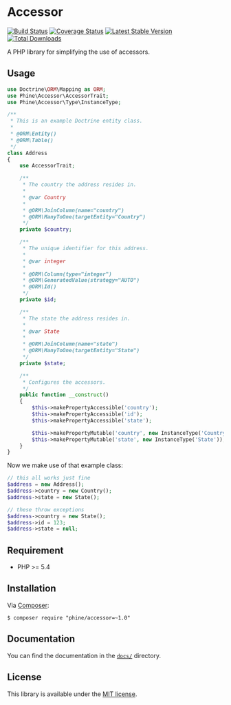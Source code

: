 Accessor
========

[![Build Status][]](https://travis-ci.org/phine/lib-accessor)
[![Coverage Status][]](https://coveralls.io/r/phine/lib-accessor)
[![Latest Stable Version][]](https://packagist.org/packages/phine/accessor)
[![Total Downloads][]](https://packagist.org/packages/phine/accessor)

A PHP library for simplifying the use of accessors.

Usage
-----

```php
use Doctrine\ORM\Mapping as ORM;
use Phine\Accessor\AccessorTrait;
use Phine\Accessor\Type\InstanceType;

/**
 * This is an example Doctrine entity class.
 *
 * @ORM\Entity()
 * @ORM\Table()
 */
class Address
{
    use AccessorTrait;

    /**
     * The country the address resides in.
     *
     * @var Country
     *
     * @ORM\JoinColumn(name="country")
     * @ORM\ManyToOne(targetEntity="Country")
     */
    private $country;

    /**
     * The unique identifier for this address.
     *
     * @var integer
     *
     * @ORM\Column(type="integer")
     * @ORM\GeneratedValue(strategy="AUTO")
     * @ORM\Id()
     */
    private $id;

    /**
     * The state the address resides in.
     *
     * @var State
     *
     * @ORM\JoinColumn(name="state")
     * @ORM\ManyToOne(targetEntity="State")
     */
    private $state;

    /**
     * Configures the accessors.
     */
    public function __construct()
    {
        $this->makePropertyAccessible('country');
        $this->makePropertyAccessible('id');
        $this->makePropertyAccessible('state');

        $this->makePropertyMutable('country', new InstanceType('Country'));
        $this->makePropertyMutable('state', new InstanceType('State'));
    }
}
```

Now we make use of that example class:

```php
// this all works just fine
$address = new Address();
$address->country = new Country();
$address->state = new State();

// these throw exceptions
$address->country = new State();
$address->id = 123;
$address->state = null;
```

Requirement
-----------

- PHP >= 5.4

Installation
------------

Via [Composer][]:

    $ composer require "phine/accessor=~1.0"

Documentation
-------------

You can find the documentation in the [`docs/`](docs/) directory.

License
-------

This library is available under the [MIT license](LICENSE).

[Build Status]: https://travis-ci.org/phine/lib-accessor.png?branch=master
[Coverage Status]: https://coveralls.io/repos/phine/lib-accessor/badge.png
[Latest Stable Version]: https://poser.pugx.org/phine/accessor/v/stable.png
[Total Downloads]: https://poser.pugx.org/phine/accessor/downloads.png
[Phine Exception]: https://github.com/phine/lib-exception
[Composer]: http://getcomposer.org/
